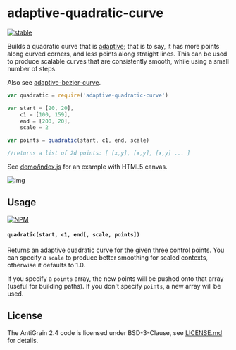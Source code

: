 # adaptive-quadratic-curve

[![stable](http://badges.github.io/stability-badges/dist/stable.svg)](http://github.com/badges/stability-badges)


Builds a quadratic curve that is [adaptive](http://antigrain.com/research/adaptive_bezier/); that is to say, it has more points along curved corners, and less points along straight lines. This can be used to produce scalable curves that are consistently smooth, while using a small number of steps.

Also see [adaptive-bezier-curve](https://nodei.co/npm/adaptive-bezier-curve/).

```js
var quadratic = require('adaptive-quadratic-curve')

var start = [20, 20],
    c1 = [100, 159],
    end = [200, 20],
    scale = 2

var points = quadratic(start, c1, end, scale)

//returns a list of 2d points: [ [x,y], [x,y], [x,y] ... ]
```

See [demo/index.js](demo/index.js) for an example with HTML5 canvas.

![img](http://i.imgur.com/JByqVNI.png)

## Usage

[![NPM](https://nodei.co/npm/adaptive-quadratic-curve.png)](https://nodei.co/npm/adaptive-quadratic-curve/)

#### `quadratic(start, c1, end[, scale, points])`

Returns an adaptive quadratic curve for the given three control points. You can specify a `scale` to produce better smoothing for scaled contexts, otherwise it defaults to 1.0.

If you specify a `points` array, the new points will be pushed onto that array (useful for building paths). If you don't specify `points`, a new array will be used.

## License

The AntiGrain 2.4 code is licensed under BSD-3-Clause, see [LICENSE.md](http://github.com/mattdesl/adaptive-bezier-curve/blob/master/LICENSE.md) for details.
